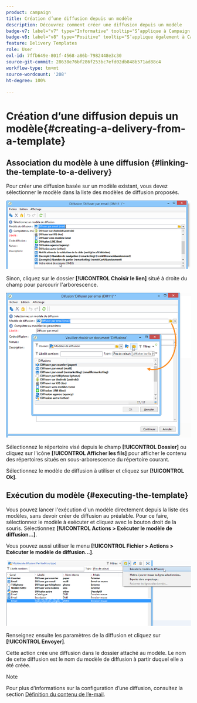 ```yaml
---
product: campaign
title: Création d’une diffusion depuis un modèle
description: Découvrez comment créer une diffusion depuis un modèle
badge-v7: label="v7" type="Informative" tooltip="S’applique à Campaign Classic v7"
badge-v8: label="v8" type="Positive" tooltip="S’applique également à Campaign v8"
feature: Delivery Templates
role: User
exl-id: 7ffb649e-801f-4568-a86b-7982448e3c30
source-git-commit: 28638e76bf286f253bc7efd02db848b571ad88c4
workflow-type: tm+mt
source-wordcount: '208'
ht-degree: 100%

---
```


# Création d’une diffusion depuis un modèle{#creating-a-delivery-from-a-template}

## Association du modèle à une diffusion {#linking-the-template-to-a-delivery}

Pour créer une diffusion basée sur un modèle existant, vous devez sélectionner le modèle dans la liste des modèles de diffusion proposés.

![](assets/s_ncs_user_wizard_select_template.png)

Sinon, cliquez sur le dossier **[!UICONTROL Choisir le lien]** situé à droite du champ pour parcourir l&#39;arborescence.

![](assets/s_ncs_user_wizard_choose_link.png)

Sélectionnez le répertoire visé depuis le champ **[!UICONTROL Dossier]** ou cliquez sur l&#39;icône **[!UICONTROL Afficher les fils]** pour afficher le contenu des répertoires situés en sous-arborescence du répertoire courant.

Sélectionnez le modèle de diffusion à utiliser et cliquez sur **[!UICONTROL Ok]**.

## Exécution du modèle {#executing-the-template}

Vous pouvez lancer l&#39;exécution d&#39;un modèle directement depuis la liste des modèles, sans devoir créer de diffusion au préalable. Pour ce faire, sélectionnez le modèle à exécuter et cliquez avec le bouton droit de la souris. Sélectionnez **[!UICONTROL Actions > Exécuter le modèle de diffusion...]**.

Vous pouvez aussi utiliser le menu **[!UICONTROL Fichier > Actions > Exécuter le modèle de diffusion...]**.

![](assets/s_ncs_user_template_execute_menu.png)

Renseignez ensuite les paramètres de la diffusion et cliquez sur **[!UICONTROL Envoyer]**.

Cette action crée une diffusion dans le dossier attaché au modèle. Le nom de cette diffusion est le nom du modèle de diffusion à partir duquel elle a été créée.

>[!NOTE]
>
>Pour plus dʼinformations sur la configuration dʼune diffusion, consultez la section [Définition du contenu de lʼe-mail](defining-the-email-content.md).
